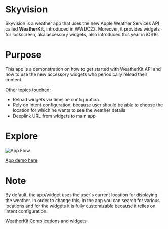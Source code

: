 # Skyvision
Skyvision is a weather app that uses the new Apple Weather Services API called **WeatherKit**, introduced in WWDC22. 
Moreover, it provides widgets for lockscreen, aka accessory widgets, also introduced this year in iOS16.

# Purpose
This app is a demonstration on how to get started with WeatherKit API and how to use the new accessory widgets who periodically reload their content.

Other topics touched:
- Reload widgets via timeline configuration
- Rely on Intent configuration, because user should be able to choose the location for which he wants to see the weather details
- Deeplink URL from widgets to main app

# Explore
![App Flow](https://i.ibb.co/7bM04cf/image-3.png)

[App demo here](https://streamable.com/qkhcot)

# Note
By default, the app/widget uses the user's current location for displaying the weather. 
In order to change this, in the app you can search for various locations and for the widgets it is fully customizable because it relies on intent configuration.

[WeatherKit](https://developer.apple.com/videos/play/wwdc2022/10003/)
[Complications and widgets](https://developer.apple.com/videos/play/wwdc2022/10050/)
